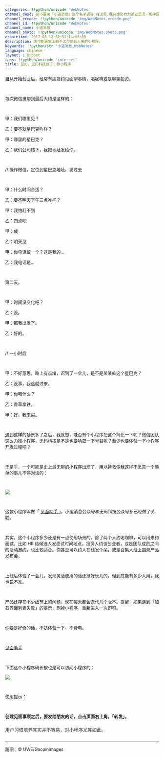 ```yaml
---
categories: !!python/unicode 'WebNotes'
channel_desc: 请不要被「小道消息」这个名字误导.在这里,我只想努力为读者呈现一幅中国互联网的清明上河图.
channel_ercode: !!python/unicode 'img/WebNotes.ercode.png'
channel_id: !!python/unicode 'WebNotes'
channel_name: 小道消息
channel_photo: !!python/unicode 'img/WebNotes.photo.png'
createtime: 2017-06-12 02:51:14+00:00
description: 这可能是史上最不太可能有人用的小程序。
keywords: !!python/str '小道消息,WebNotes'
language: chinese
layout: 1_0_post
tags: !!python/unicode 'internet'
title: 是的，无码科技做了一款小程序
---
```

<div class="rich_media_content" id="js_content">
<p>
         自从开始创业后，经常有朋友约见面聊事情，喝咖啡或是聊聊投资。
        </p>
<p>
<br/>
</p>
<p>
         每次微信里聊到最后大约是这样的：
         <br/>
</p>
<p>
<br/>
</p>
<p>
         甲：我们哪里见？
        </p>
<p>
         乙：要不就星巴克咋样？
        </p>
<p>
         甲：哪里的星巴克？
        </p>
<p>
         乙：我们公司楼下，我把地址发给你。
        </p>
<p>
<br/>
</p>
<p>
         // 操作微信，定位到星巴克地址，发过去
        </p>
<p>
<br/>
</p>
<p>
         甲：什么时间合适？
        </p>
<p>
         乙：要不明天下午三点咋样？
        </p>
<p>
         甲：我怕赶不到
        </p>
<p>
         乙：四点吧
        </p>
<p>
         甲：成
        </p>
<p>
         乙：明天见
        </p>
<p>
         甲：你电话留一个？这是我的…
        </p>
<p>
         乙：我电话是…
        </p>
<p>
<br/>
</p>
<p>
         第二天。
        </p>
<p>
<br/>
</p>
<p>
         甲：时间没变化吧？
        </p>
<p>
         乙：没。
        </p>
<p>
         甲：那我出发了。
        </p>
<p>
         乙：好的。
        </p>
<p>
<br/>
</p>
<p>
         // 一小时后
        </p>
<p>
<br/>
</p>
<p>
         甲：不好意思，路上有点堵，迟到了一会儿，是不是某某处这个星巴克？
        </p>
<p>
         乙：没事，我这就过来。
        </p>
<p>
         甲：你喝什么？
        </p>
<p>
         乙：香草拿铁。
        </p>
<p>
         甲：好，我来买。
        </p>
<p>
<br/>
</p>
<p>
         遇到这样的场景多了之后，我就想，能否有个小程序把这个简化一下呢？微信团队这么力推小程序，无码科技是不是也要响应一下号召呢？至少也要体验一下小程序开发过程吧？
         <br/>
</p>
<p>
<br/>
</p>
<p>
         于是乎，一个可能是史上最无聊的小程序出现了，用以拯救像我这样不愿意一个简单的事儿不停对话的：
        </p>
<p>
<br/>
</p>
<p>
<img data-ratio="0.8679549114331723" data-s="300,640" data-src="" data-type="png" data-w="1242" src="{{ '/img/ow5rEn8QGlFwHy8DicRRdUFzY9TPrfmyy7aBicHpbDNsicricS4UusFR6fPp2Ua2eicmsWibgQpCx1IDXF5JV6Nb2j1Q.png' | prepend: site.img | replace: '//','/' }}"/>
</p>
<p>
<br/>
</p>
<p>
         这款小程序叫做「
         <a class="weapp_text_link" data-miniprogram-appid="wx95932f3b35f7d911" data-miniprogram-nickname="见面助手" data-miniprogram-path="pages/index" href="">
          见面助手
         </a>
         」，小道消息公众号和无码科技公众号都已经做了关联。
        </p>
<p>
<br/>
</p>
<p>
         其实，这个小程序多少还是有一点使用场景的。除了两个人约喝咖啡，可以用来约面试，比如 HR 给候选人发面试时间地点，投资人约谈创业者，或是团队成员之间的活动邀约，也比较适合。你甚至可以约人在线发个呆，或是召集人线上围观产品发布会。
        </p>
<p>
<br/>
</p>
<p>
         上线后体验了一会儿，发现灵活使用的话还挺好玩儿的，但到底能有多少人用，我也说不准。
        </p>
<p>
<br/>
</p>
<p>
         产品还存在不少细节上的问题，现在每天都会迭代几个版本。提醒，如果遇到「加载界面列表失败」的提示，删掉小程序，重新进入一次即可。
        </p>
<p>
<br/>
</p>
<p>
         你要是好奇的话，不妨体验一下，不费电。
        </p>
<p>
<br/>
</p>
<p>
<a class="weapp_text_link" data-miniprogram-appid="wx95932f3b35f7d911" data-miniprogram-nickname="见面助手" data-miniprogram-path="pages/index" href="">
          见面助手
         </a>
</p>
<p>
<br/>
</p>
<p>
         下面这个小程序码长按也是可以访问小程序的：
        </p>
<p>
<img data-ratio="1" data-s="300,640" data-src="" data-type="png" data-w="1280" src="{{ '/img/ow5rEn8QGlFwHy8DicRRdUFzY9TPrfmyysnQwdDGJIyQSHLZZkrsB4ILqp8weT63T1mP9kZGsRoyS4ziczkM5lAw.png' | prepend: site.img | replace: '//','/' }}"/>
</p>
<p>
<br/>
</p>
<p>
         使用提示：
        </p>
<p>
<br/>
</p>
<p>
<strong>
          创建见面事项之后，要发给朋友的话，点击页面右上角，「转发」。
         </strong>
</p>
<p style="font-family: Lato, Helvetica, Arial, freesans, clean, sans-serif; border: 0px; font-size: 15px; margin-top: 1.5em; margin-bottom: 1.5em; outline: 0px; line-height: 1.5em; color: rgb(51, 51, 51); white-space: normal;">
         用户习惯培养其实并不容易，对小程序尤其如此。
        </p>
<hr style="font-family: Lato, Helvetica, Arial, freesans, clean, sans-serif; border-right-width: 0px; border-bottom-width: 0px; border-left-width: 0px; border-top-style: solid; border-top-color: rgb(234, 234, 234); height: 1px; margin-top: 1em; margin-bottom: 1em; color: rgb(51, 51, 51); font-size: 15px; white-space: normal;"/>
<p>
         题图：© UWE/Gaopinimages
        </p>
<p style="font-family: Lato, Helvetica, Arial, freesans, clean, sans-serif; border: 0px; font-size: 15px; margin-top: 1.5em; margin-bottom: 1.5em; outline: 0px; line-height: 1.5em; color: rgb(51, 51, 51); white-space: normal;">
<span style="font-family: 'Helvetica Neue', Helvetica, 'Hiragino Sans GB', 'Microsoft YaHei', Arial, sans-serif;">
</span>
</p>
</div>